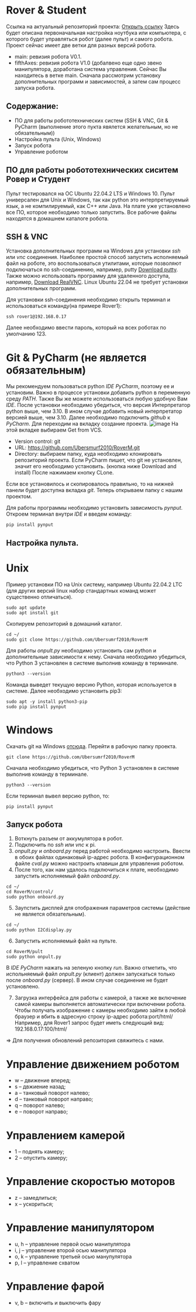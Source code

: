 # **Rover & Student**
Ссылка на актуальный репозиторий проекта: [Открыть ссылку](https://github.com/Ubersmurf2010/RoverM/)
Здесь будет описана первоначальная настройка ноутбука или компьютера, с которого будет управляться робот (далее пульт) и самого робота. 
Проект сейчас имеет две ветки для разных версий робота. 
- main: ревизия робота V0.1.
- fifthAxes: ревизия робота V1.0 (добалвено еще одно звено манипулятора, доработана система управления.
Сейчас Вы находитесь в ветке main.
Сначала рассмотрим установку дополнительных программ и зависимостей, а затем сам процесс запуска робота.

## Содержание:
- ПО для работы робототехнических систем (SSH & VNC, Git & PyCharm (выполнение этого пукта явялется желательным, но не обязательным))
- Настройка пульта (Unix, Windows)
- Запуск робота
- Управление роботом

## ПО для работы робототехнических сиситем Ровер и Студент 
Пульт тестировался на ОС Ubuntu 22.04.2 LTS и Windows 10.
Пульт универсален для Unix и Windows, так как python это интерпретируемый язык, а не компилируемый, как C++ или Java.
На плате уже установлено все ПО, которое необходимо только запустить.
Все рабочие файлы находятся в домашнем каталоге робота.
## SSH & VNC
Установка дополнительных программ на Windows для установки *ssh* или *vnc* соединения.
Наиболее простой способ запустить исполняемый файл на роботе, это воспользоваться утилитами, которые позволяют подключаться по ssh-соединению, например, putty [Download putty](https://www.putty.org).
Также можно использовать программу для удаленного доступа, например, [Download RealVNC](https://www.realvnc.com/en/).
Linux Ubuntu 22.04 не требует установки дополнительных программ.

Для установки ssh-соединения необходимо открыть терминал и использоваться команду(на примере Rover1):
```
ssh rover1@192.168.0.17
```
Далее необходимо ввести пароль, который на всех роботах по умолчанию 123.

# Git & PyCharm (не является обязательным)
Мы рекомендуем пользоваться python *IDE PyCharm*, поэтому ее и установим. Важно в процессе установки добавить python в переменную среду *PATH*. Также Вы же можете использоваться любую удобную Вам *IDE*.
После установки необходимо убедиться, что версия Интерпретатор python выше, чем 3.10. В ином случае добавить новый интерпретатор версией выше, чем 3.10.
Далее необходимо подключить *github* к *PyCharm*.
Для переходим на вкладку создание проекта.
![image](https://github.com/Ubersmurf2010/RoverM/assets/113335397/5352eaeb-1025-4944-a871-a1a9ef9b8fbd)
На этой вкладке выбираем Get from VCS. 
- Version control: git
- URL: https://github.com/Ubersmurf2010/RoverM.git
- Directory: выбираем папку, куда необходимо клонировать репозиторий проекта. 
Если PyCharm пишет, что git не установлен, значит его необходимо установить. (кнопка ниже Download and install)
После нажимаем кнопку CLone. 

Если все установилось и скопировалось правильно, то на нижней панели будет доступна вкладка *git*.
Теперь открываем папку с нашим проектом.

Для работы программы необходимо установить зависимость *pynput*.
Откроем терминал внутри *IDE* и введем команду:
```
pip install pynput
```
## Настройка пульта.
# Unix
Пример установки ПО на Unix систему, например Ubuntu 22.04.2 LTC (для других версий linux набор стандартных команд может существенно отличаться).
```
sudo apt update
sudo apt install git
```
Скопируем репозиторий в домашний каталог.
```
cd ~/
sudo git clone https://github.com/Ubersumrf2010/RoverM
```
Для работы *onpult.py* необходимо установить сам python и дополнительные зависимости к нему.
Сначала необходимо убедиться, что Python 3 установлен в системе выполнив команду в терминале.
```
python3 --version
```
Команда выведет текущую версию Python, которая используется в системе. Далее необходимо установить pip3:
```
sudo apt -y install python3-pip
sudo pip install pynput
```
# Windows
Скачать git на Windows [отсюда](https://git-scm.com/download/win). Перейти в рабочую папку проекта.
```
git clone https://github.com/Ubersumrf2010/RoverM
```
Сначала необходимо убедиться, что Python 3 установлен в системе выполнив команду в терминале.
```
python3 --version
```
Если терминал вывел версию python, то:
```
pip install pynput
```

## Запуск робота
1. Воткнуть разъем от аккумулятора в робот.
2. Подключить по *ssh* или *vnc* к pi.
3. *onpult.py* и *onboard.py* перед работой необходимо настроить. Ввести в обоих файлах одинаковый ip-адрес робота. 
В конфигурационном файле *cval.py* можно настроить клавиши для управления роботом.
4. После того, как нам удалось подключиться к плате, необходимо запустить исполняемый файл *onboard.py*.
```
cd ~/
cd RoverM/control/
sudo python onboard.py
```
5. Заупстить дисплей для отображения параметров системы (действие не является обязательным).
```
cd ~/
sudo python I2Cdisplay.py
```
6. Запустить исполняемый файл на пульте.
```
cd RoverM/pult
sudo python onpult.py
```
В *IDE PyCharm* нажать на зеленую кнопку *run*.
Важно отметить, что испольняемый файл *onpult.py* (клиент) должен запускаться только после *onboard.py* (сервер). 
В ином случае соединение не будет установлено.

7. Загрузка интерфейса для работы с камерой, а также же включение самой камеры выполняется автоматически при включении робота.
Чтобы получать изображение с камеры необходимо зайти в любой браузер и вбить в адресную строку ip-адрес робота:port/html/
Например, для Rover1 запрос будет иметь следующий вид:
192.168.0.17:100/html/

=> Для получения обновлений репозитория свяжитесь с нами. 

# Управление движением роботом
- w – движение вперед;
- s – двжиение назад;
- a – танковый поворот налево;
- d – танковый поворот направо;
- q – поворот налево;
- e – поворот направо;
# Управлением камерой
- 1 – поднять камеру;
- 2 – опустить камеру;
# Управление скоростью моторов
- z – замедлиться;
- x – ускориться;
# Управление манипулятором
- u, h – управление первой осью манипулятора
- i, j – управление второй осью манипулятора
- o, k – управление третьей осью манупулятора
- p, l – управление схватом
# Управление фарой
- v, b – включить и выключить фару
